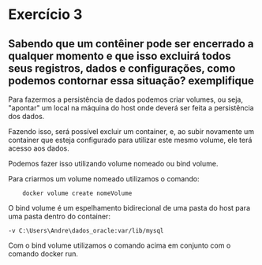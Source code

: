 # Exercício 3

## Sabendo que um contêiner pode ser encerrado a qualquer momento e que isso excluirá todos seus registros, dados e configurações, como podemos contornar essa situação? exemplifique

Para fazermos a persistência de dados podemos criar volumes, ou seja, "apontar" um local na máquina do host onde deverá ser feita a persistência dos dados.

Fazendo isso, será possível excluir um container, e, ao subir novamente um container que esteja configurado para utilizar este mesmo volume, ele terá acesso aos dados.

Podemos fazer isso utilizando volume nomeado ou bind volume.

Para criarmos um volume nomeado utilizamos o comando:

```
    docker volume create nomeVolume
```

O bind volume é um espelhamento bidirecional de uma pasta do host para uma pasta dentro do container:

```
-v C:\Users\Andre\dados_oracle:var/lib/mysql
```

Com o bind volume utilizamos o comando acima em conjunto com o comando docker run.
